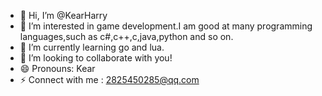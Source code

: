 - 👋 Hi, I’m @KearHarry
- 👀 I’m interested in game development.I am good at many programming languages,such as c#,c++,c,java,python and so on.
- 🌱 I’m currently learning go and lua.
- 💞️ I’m looking to collaborate with you!
- 😄 Pronouns: Kear
- ⚡ Connect with me : 2825450285@qq.com

<!---
KearHarry/KearHarry is a ✨ special ✨ repository because its `README.md` (this file) appears on your GitHub profile.
You can click the Preview link to take a look at your changes.
--->
